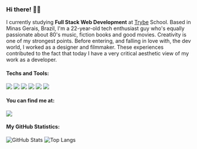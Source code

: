 ### Hi there! 👋🏻
I currently studying <b>Full Stack Web Development</b> at <a href="https://www.betrybe.com/">Trybe</a> School. Based in Minas Gerais, Brazil, I'm a 22-year-old tech enthusiast guy who's equally passionate about 80's music, fiction books and good movies. Creativity is one of my strongest points. Before entering, and falling in love with, the dev world, I worked as a designer and filmmaker. These experiences contributed to the fact that today I have a very critical aesthetic view of my work as a developer.

#### Techs and Tools:
<img src="https://img.shields.io/badge/-HTML-orangered?logo=HTML5&logoColor=white" /> <img src="https://img.shields.io/badge/-CSS-orangered?logo=CSS3&logoColor=white" /> <img src="https://img.shields.io/badge/-Javascript-orangered?logo=Javascript&logoColor=white" /> <img src="https://img.shields.io/badge/-Git-orangered?logo=Git&logoColor=white" /> <img src="https://img.shields.io/badge/-GitHub-orangered?logo=GitHub&logoColor=white" /> <img src="https://img.shields.io/badge/-WordPress-orangered?logo=WordPress&logoColor=white" />

#### You can find me at:
<a href="https://www.linkedin.com/in/crischgs"><img src="https://img.shields.io/badge/-LinkedIn-orangered?logo=LinkedIn&logoColor=white" /></a>

#### My GitHub Statistics:
![GitHub Stats](https://github-readme-stats.vercel.app/api?username=crischgs&theme=vue-dark&show_icons=true&hide_title=true&include_all_commits=true&count_private=true&cache_seconds=1800&hide=issues,contribs)
![Top Langs](https://github-readme-stats.vercel.app/api/top-langs/?username=crischgs&layout=compact&theme=vue-dark&hide_title=true)
